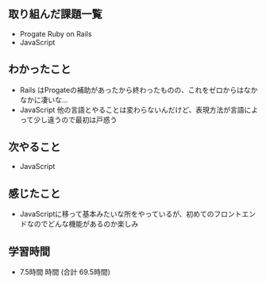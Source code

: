 ## 取り組んだ課題一覧
- Progate Ruby on Rails
- JavaScript
## わかったこと
- Rails はProgateの補助があったから終わったものの、これをゼロからはなかなかに凄いな...
- JavaScript 他の言語とやることは変わらないんだけど、表現方法が言語によって少し違うので最初は戸惑う
## 次やること
- JavaScript
## 感じたこと
- JavaScriptに移って基本みたいな所をやっているが、初めてのフロントエンドなのでどんな機能があるのか楽しみ
## 学習時間
- 7.5時間 時間 (合計 69.5時間)
